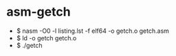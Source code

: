 # asm-getch

- $ nasm -O0 -l listing.lst -f elf64 -o getch.o getch.asm
- $ ld -o getch getch.o
- $ ./getch
